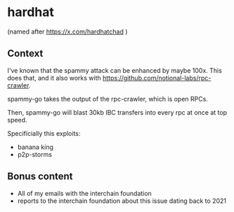 # hardhat

(named after https://x.com/hardhatchad )

## Context

I've known that the spammy attack can be enhanced by maybe 100x.  This does that, and it also works with https://github.com/notional-labs/rpc-crawler.

spammy-go takes the output of the rpc-crawler, which is open RPCs.  

Then, spammy-go will blast 30kb IBC transfers into every rpc at once at top speed.  

Specificially this exploits:

* banana king
* p2p-storms

## Bonus content

* All of my emails with the interchain foundation
* reports to the interchain foundation about this issue dating back to 2021



